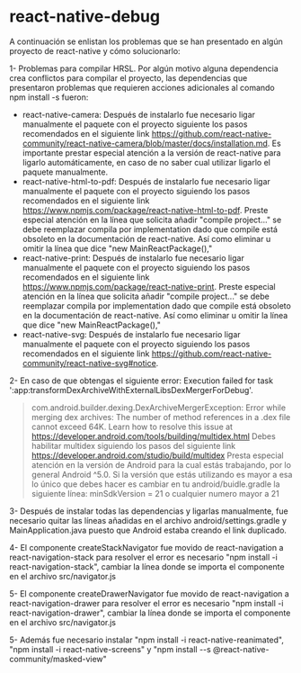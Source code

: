 # react-native-debug

A continuación se enlistan los problemas que se han presentado en algún proyecto de react-native y cómo solucionarlo:

1- Problemas para compilar HRSL. Por algún motivo alguna dependencia crea conflictos para compilar el proyecto, las dependencias que presentaron problemas que requieren acciones adicionales al comando npm install -s <package> fueron:
* react-native-camera: Después de instalarlo fue necesario ligar manualmente el paquete con el proyecto siguiente los pasos recomendados en el siguiente link https://github.com/react-native-community/react-native-camera/blob/master/docs/installation.md. Es importante prestar especial atención a la versión de react-native para ligarlo automáticamente, en caso de no saber cual utilizar ligarlo el paquete manualmente.
* react-native-html-to-pdf: Después de instalarlo fue necesario ligar manualmente el paquete con el proyecto siguiendo los pasos recomendados en el siguiente link https://www.npmjs.com/package/react-native-html-to-pdf. Preste especial atención en la línea que solicita añadir "compile project..." se debe reemplazar compila por implementation dado que compile está obsoleto en la documentación de react-native. Así como eliminar u omitir la línea que dice "new MainReactPackage(),"
* react-native-print: Después de instalarlo fue necesario ligar manualmente el paquete con el proyecto siguiendo los pasos recomendados en el siguiente link https://www.npmjs.com/package/react-native-print. Preste especial atención en la línea que solicita añadir "compile project..." se debe reemplazar compila por implementation dado que compile está obsoleto en la documentación de react-native. Así como eliminar u omitir la línea que dice "new MainReactPackage(),"
* react-native-svg: Después de instalarlo fue necesario ligar manualmente el paquete con el proyecto siguiendo los pasos recomendados en el siguiente link https://github.com/react-native-community/react-native-svg#notice.

2- En caso de que obtengas el siguiente error:
Execution failed for task ':app:transformDexArchiveWithExternalLibsDexMergerForDebug'.
> com.android.builder.dexing.DexArchiveMergerException: Error while merging dex archives:
  The number of method references in a .dex file cannot exceed 64K.
  Learn how to resolve this issue at https://developer.android.com/tools/building/multidex.html
Debes habilitar multidex siguiendo los pasos del siguiente link https://developer.android.com/studio/build/multidex
Presta especial atención en la versión de Android para la cual estás trabajando, por lo general Android ^5.0. Si la versión que estás utilizando es mayor a esa lo único que debes hacer es cambiar en tu android/buidle.gradle la siguiente línea:
minSdkVersion = 21 o cualquier numero mayor a 21

3- Después de instalar todas las dependencias y ligarlas manualmente, fue necesario quitar las líneas añadidas en el archivo android/settings.gradle y MainApplication.java puesto que Android estaba creando el link duplicado.

4- El componente createStackNavigator fue movido de react-navigation a react-navigation-stack para resolver el error es necesario "npm install -i react-navigation-stack", cambiar la línea donde se importa el componente en el archivo src/navigator.js

5- El componente createDrawerNavigator fue movido de react-navigation a react-navigation-drawer para resolver el error es necesario "npm install -i react-navigation-drawer", cambiar la línea donde se importa el componente en el archivo src/navigator.js

5- Además fue necesario instalar "npm install -i react-native-reanimated", "npm install -i react-native-screens" y "npm install --s @react-native-community/masked-view"
